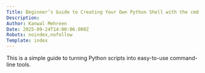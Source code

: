 ```yaml
---
Title: Beginner’s Guide to Creating Your Own Python Shell with the cmd Module
Description: 
Author: Kanwal Mehreen
Date: 2025-09-24T14:00:06.000Z
Robots: noindex,nofollow
Template: index
---
```

This is a simple guide to turning Python scripts into easy-to-use command-line tools.